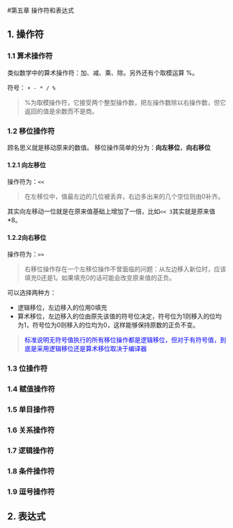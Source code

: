 #第五章 操作符和表达式

## 1. 操作符

### 1.1 算术操作符
类似数学中的算术操作符：加、减、乘、除。另外还有个取模运算 %。

符号：
``+ - * / %``

>%为取模操作符，它接受两个整型操作数，把左操作数除以右操作数，但它返回的值是余数而不是商。


### 1.2 移位操作符
顾名思义就是移动原来的数值。
移位操作简单的分为：**向左移位**，**向右移位**

#### 1.2.1 向左移位
操作符为：``<<``
>在左移位中，值最左边的几位被丢弃，右边多出来的几个空位则由0补齐。

其实向左移动一位就是在原来值基础上增加了一倍，比如``<< 3``其实就是原来值*8。

#### 1.2.2向右移位
操作符为：``>>``
> 右移位操作存在一个左移位操作不曾面临的问题：从左边移入新位时，应该填充0还是1。如果填充0的话可能会改变原来值的正负。


 可以选择两种方：
 - 逻辑移位，左边移入的位用0填充
 - 算术移位，左边移入的位由原先该值的符号位决定，符号位为1则移入的位均为1，符号位为0则移入的位均为0，这样能够保持原数的正负不变。

> <font color = blue>标准说明无符号值执行的所有移位操作都是逻辑移位，但对于有符号值，到底是采用逻辑移位还是算术移位取决于编译器</font>




### 1.3 位操作符

### 1.4 赋值操作符
### 1.5 单目操作符
### 1.6 关系操作符
### 1.7 逻辑操作符
### 1.8 条件操作符
### 1.9 逗号操作符



## 2. 表达式




